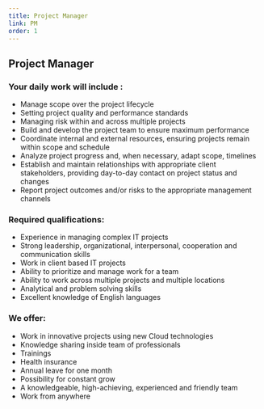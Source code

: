 ```yaml
---
title: Project Manager
link: PM
order: 1
---
```

## Project Manager

### Your daily work will include :
* Manage scope over the project lifecycle
* Setting project quality and performance standards
* Managing risk within and across multiple projects
* Build and develop the project team to ensure maximum performance
* Coordinate internal and external resources, ensuring projects remain within scope and schedule
* Analyze project progress and, when necessary, adapt scope, timelines
* Establish and maintain relationships with appropriate client stakeholders, providing day-to-day contact on project status and changes
* Report project outcomes and/or risks to the appropriate management channels


### Required qualifications:
* Experience in managing complex IT projects
* Strong leadership, organizational, interpersonal, cooperation and communication skills
* Work in client based IT projects
* Ability to prioritize and manage work for a team
* Ability to work across multiple projects and multiple locations
* Analytical and problem solving skills
* Excellent knowledge of English languages


### We offer:
* Work in innovative projects using new Cloud technologies
* Knowledge sharing inside team of professionals
* Trainings
* Health insurance
* Annual leave for one month
* Possibility for constant grow
* A knowledgeable, high-achieving, experienced and friendly team
* Work from anywhere
